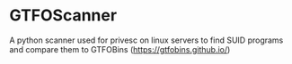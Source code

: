# GTFOScanner
A python scanner used for privesc on linux servers to find SUID programs and compare them to GTFOBins (https://gtfobins.github.io/)
